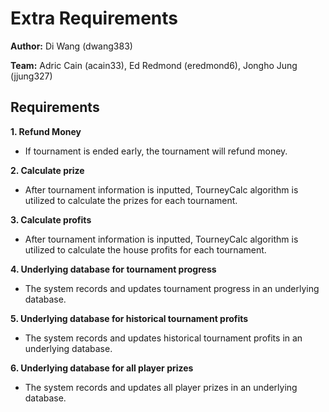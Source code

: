 # Extra Requirements

**Author:** Di Wang (dwang383)

**Team:** Adric Cain (acain33), Ed Redmond (eredmond6), Jongho Jung (jjung327)

## Requirements

**1. Refund Money**
* If tournament is ended early, the tournament will refund money.

**2. Calculate prize**
* After tournament information is inputted, TourneyCalc algorithm is utilized to calculate the prizes for each tournament.

**3. Calculate profits**
* After tournament information is inputted, TourneyCalc algorithm is utilized to calculate the house profits for each tournament.

**4. Underlying database for tournament progress**
* The system records and updates tournament progress in an underlying database.

**5. Underlying database for historical tournament profits**
* The system records and updates historical tournament profits in an underlying database.

**6. Underlying database for all player prizes**
* The system records and updates all player prizes in an underlying database.
